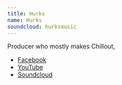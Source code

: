 ```yaml
---
title: Hurks
name: Hurks
soundcloud: hurksmusic
---
```


Producer who mostly makes Chillout,

* [Facebook](https://www.facebook.com/hurksmusic/)
* [YouTube](https://www.youtube.com/hurksmusic/)
* [Soundcloud](https://soundcloud.com/hurksmusic)
